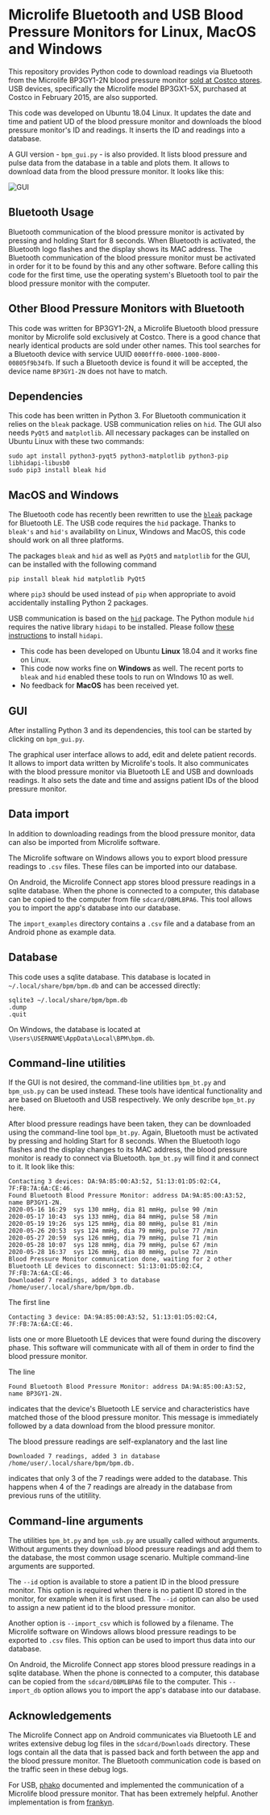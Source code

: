 
# Microlife Bluetooth and USB Blood Pressure Monitors for Linux, MacOS and Windows

This repository provides Python code to download readings via Bluetooth from the Microlife BP3GY1-2N blood pressure monitor [sold at Costco stores](https://www.costco.com/microlife-bluetooth-upper-arm-blood-pressure-monitor-with-irregular-heartbeat-detection.product.100519769.html). USB devices, specifically the Microlife model BP3GX1-5X, purchased at Costco in February 2015, are also supported.

This code was developed on Ubuntu 18.04 Linux. It updates the date and time and patient UD of the blood pressure monitor and downloads the blood pressure monitor's ID and readings. It inserts the ID and readings into a database.

A GUI version - `bpm_gui.py` - is also provided. It lists blood pressure and pulse data from the database in a table and plots them. It allows to download data from the blood pressure monitor. It looks like this:

![GUI](/images/gui.png)

## Bluetooth Usage

Bluetooth communication of the blood pressure monitor is activated by pressing and holding Start for 8 seconds. When Bluetooth is activated, the Bluetooth logo flashes and the display shows its MAC address. The Bluetooth communication of the blood pressure monitor must be activated in order for it to be found by this and any other software. Before calling this code for the first time, use the operating system's Bluetooth tool to pair the blood pressure monitor with the computer.

## Other Blood Pressure Monitors with Bluetooth

This code was written for BP3GY1-2N, a Microlife Bluetooth blood pressure monitor by Microlife sold exclusively at Costco. There is a good chance that nearly identical products are sold under other names. This tool searches for a Bluetooth device with service UUID `0000fff0-0000-1000-8000-00805f9b34fb`. If such a Bluetooth device is found it will be accepted, the device name `BP3GY1-2N` does not have to match.

## Dependencies

This code has been written in Python 3. For Bluetooth communication it relies on the `bleak` package. USB communication relies on `hid`. The GUI also needs `PyQt5` and `matplotlib`. All necessary packages can be installed on Ubuntu Linux with these two commands:

```
sudo apt install python3-pyqt5 python3-matplotlib python3-pip libhidapi-libusb0
sudo pip3 install bleak hid
```

## MacOS and Windows

The Bluetooth code has recently been rewritten to use the [`bleak`](https://github.com/hbldh/bleak) package for Bluetooth LE. The USB code requires the `hid` package. Thanks to `bleak's` and `hid's` availability on Linux, Windows and MacOS, this code should work on all three platforms.

The packages `bleak` and `hid` as well as `PyQt5` and `matplotlib` for the GUI, can be installed with the following command
```
pip install bleak hid matplotlib PyQt5
```
where `pip3` should be used instead of `pip` when appropriate to avoid accidentally installing Python 2 packages.

USB communication is based on the [`hid`](https://pypi.org/project/hid/) package. The Python module `hid` requires the native library `hidapi` to be installed. Please follow [these instructions](https://pypi.org/project/hid/) to install `hidapi`.

  * This code has been developed on Ubuntu **Linux** 18.04 and it works fine on Linux.
  * This code now works fine on **Windows** as well. The recent ports to `bleak` and `hid` enabled these tools to run on WIndows 10 as well.
  * No feedback for **MacOS** has been received yet.

## GUI

After installing Python 3 and its dependencies, this tool can be started by clicking on `bpm_gui.py`.

The graphical user interface allows to add, edit and delete patient records. It allows to import data written by Microlife's tools. It also communicates with the blood pressure monitor via Bluetooth LE and USB and downloads readings. It also sets the date and time and assigns patient IDs of the blood pressure monitor.

## Data import

In addition to downloading readings from the blood pressure monitor, data can also be imported from Microlife software.

The Microlife software on Windows allows you to export blood pressure readings to `.csv` files. These files can be imported into our database.

On Android, the Microlife Connect app stores blood pressure readings in a sqlite database. When the phone is connected to a computer, this database can be copied to the computer from file `sdcard/DBMLBPA6`. This tool allows you to import the app's database into our database.

The `import_examples` directory contains a `.csv` file and a database from an Android phone as example data.

## Database

This code uses a sqlite database. This database is located in `~/.local/share/bpm/bpm.db` and can be accessed directly:

```
sqlite3 ~/.local/share/bpm/bpm.db
.dump
.quit
```
On Windows, the database is located at `\Users\USERNAME\AppData\Local\BPM\bpm.db`.

## Command-line utilities

If the GUI is not desired, the command-line utilities `bpm_bt.py` and `bpm_usb.py` can be used instead. These tools have identical functionality and are based on Bluetooth and USB respectively. We only describe `bpm_bt.py` here.

After blood pressure readings have been taken, they can be downloaded using the command-line tool `bpm_bt.py`. Again, Bluetooth must be activated by pressing and holding Start for 8 seconds. When the Bluetooth logo flashes and the display changes to its MAC address, the blood pressure monitor is ready to connect via Bluetooth. `bpm_bt.py` will find it and connect to it. It look like this:
```
Contacting 3 devices: DA:9A:85:00:A3:52, 51:13:01:D5:02:C4, 7F:FB:7A:6A:CE:46.
Found Bluetooth Blood Pressure Monitor: address DA:9A:85:00:A3:52, name BP3GY1-2N.
2020-05-16 16:29  sys 130 mmHg, dia 81 mmHg, pulse 90 /min
2020-05-17 10:43  sys 133 mmHg, dia 84 mmHg, pulse 58 /min
2020-05-19 19:26  sys 125 mmHg, dia 80 mmHg, pulse 81 /min
2020-05-26 20:53  sys 124 mmHg, dia 79 mmHg, pulse 77 /min
2020-05-27 20:59  sys 126 mmHg, dia 79 mmHg, pulse 71 /min
2020-05-28 10:07  sys 128 mmHg, dia 79 mmHg, pulse 67 /min
2020-05-28 16:37  sys 126 mmHg, dia 80 mmHg, pulse 72 /min
Blood Pressure Monitor communication done, waiting for 2 other Bluetooth LE devices to disconnect: 51:13:01:D5:02:C4, 7F:FB:7A:6A:CE:46.
Downloaded 7 readings, added 3 to database /home/user/.local/share/bpm/bpm.db.
```

The first line
```
Contacting 3 device: DA:9A:85:00:A3:52, 51:13:01:D5:02:C4, 7F:FB:7A:6A:CE:46.
```
lists one or more Bluetooth LE devices that were found during the discovery phase. This software will communicate with all of them in order to find the blood pressure monitor.

The line
```
Found Bluetooth Blood Pressure Monitor: address DA:9A:85:00:A3:52, name BP3GY1-2N.
```
indicates that the device's Bluetooth LE service and characteristics have matched those of the blood pressure monitor. This message is immediately followed by a data download from the blood pressure monitor.

The blood pressure readings are self-explanatory and the last line
```
Downloaded 7 readings, added 3 in database /home/user/.local/share/bpm/bpm.db.
```
indicates that only 3 of the 7 readings were added to the database. This happens when 4 of the 7 readings are already in the database from previous runs of the utitility.

## Command-line arguments

The utilities `bpm_bt.py` and `bpm_usb.py` are usually called without arguments. Without arguments they download blood pressure readings and add them to the database, the most common usage scenario. Multiple command-line arguments are supported.

The `--id` option is available to store a patient ID in the blood pressure monitor. This option is required when there is no patient ID stored in the monitor, for example when it is first used. The `--id` option can also be used to assign a new patient id to the blood pressure monitor.

Another option is `--import_csv` which is followed by a filename. The Microlife software on Windows allows blood pressure readings to be exported to `.csv` files. This option can be used to import thus data into our database.

On Android, the Microlife Connect app stores blood pressure readings in a sqlite database. When the phone is connected to a computer, this database can be copied from the `sdcard/DBMLBPA6` file to the computer. This `--import_db` option allows you to import the app's database into our database.

## Acknowledgements 

The Microlife Connect app on Android communicates via Bluetooth LE and writes extensive debug log files in the `sdcard/Downloads` directory. These logs contain all the data that is passed back and forth between the app and the blood pressure monitor. The Bluetooth communication code is based on the traffic seen in these debug logs.

For USB, [phako](https://github.com/phako/BPM) documented and implemented the communication of a Microlife blood pressure monitor. That has been extremely helpful. Another implementation is from [frankyn](https://github.com/frankyn/BPADataDownloader).
